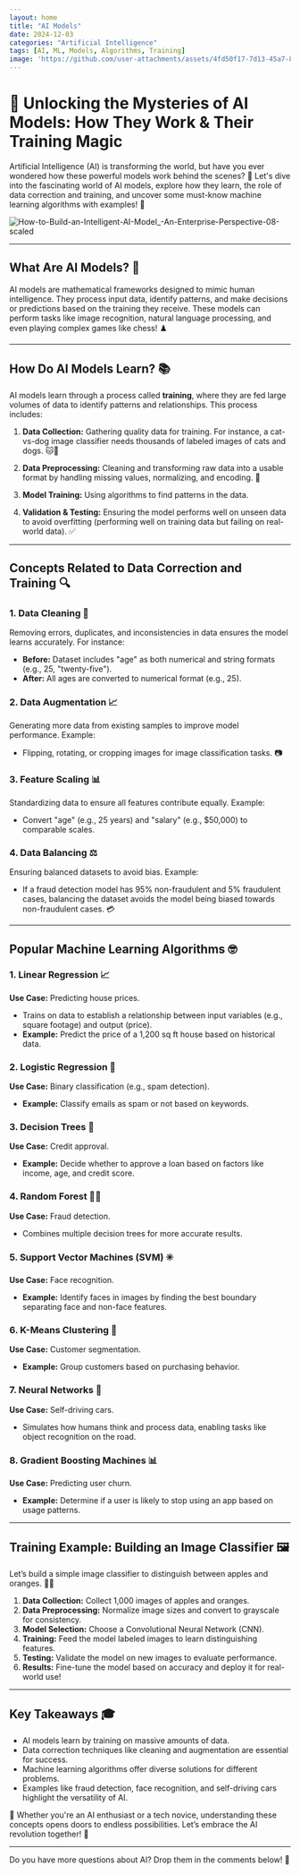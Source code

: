 ```yaml
---
layout: home
title: "AI Models"
date: 2024-12-03
categories: "Artificial Intelligence"
tags: [AI, ML, Models, Algorithms, Training]
image: 'https://github.com/user-attachments/assets/4fd50f17-7d13-45a7-8ebd-d5d3ad9a9948'
---
```


# 🤖 Unlocking the Mysteries of AI Models: How They Work & Their Training Magic

Artificial Intelligence (AI) is transforming the world, but have you ever wondered how these powerful models work behind the scenes? 🤔 Let's dive into the fascinating world of AI models, explore how they learn, the role of data correction and training, and uncover some must-know machine learning algorithms with examples! 🚀

![How-to-Build-an-Intelligent-AI-Model_-An-Enterprise-Perspective-08-scaled](https://github.com/user-attachments/assets/4fd50f17-7d13-45a7-8ebd-d5d3ad9a9948)

---

## **What Are AI Models?** 🧠

AI models are mathematical frameworks designed to mimic human intelligence. They process input data, identify patterns, and make decisions or predictions based on the training they receive. These models can perform tasks like image recognition, natural language processing, and even playing complex games like chess! ♟️

---

## **How Do AI Models Learn?** 📚

AI models learn through a process called **training**, where they are fed large volumes of data to identify patterns and relationships. This process includes:

1. **Data Collection:** Gathering quality data for training. For instance, a cat-vs-dog image classifier needs thousands of labeled images of cats and dogs. 🐱🐶

2. **Data Preprocessing:** Cleaning and transforming raw data into a usable format by handling missing values, normalizing, and encoding. 🧹

3. **Model Training:** Using algorithms to find patterns in the data.

4. **Validation & Testing:** Ensuring the model performs well on unseen data to avoid overfitting (performing well on training data but failing on real-world data). ✅

---

## **Concepts Related to Data Correction and Training** 🔍

### **1. Data Cleaning** 🧹
Removing errors, duplicates, and inconsistencies in data ensures the model learns accurately. For instance:
- **Before:** Dataset includes "age" as both numerical and string formats (e.g., 25, "twenty-five").
- **After:** All ages are converted to numerical format (e.g., 25).

### **2. Data Augmentation** 📈
Generating more data from existing samples to improve model performance. Example:
- Flipping, rotating, or cropping images for image classification tasks. 📷

### **3. Feature Scaling** 📊
Standardizing data to ensure all features contribute equally. Example:
- Convert "age" (e.g., 25 years) and "salary" (e.g., $50,000) to comparable scales.

### **4. Data Balancing** ⚖️
Ensuring balanced datasets to avoid bias. Example:
- If a fraud detection model has 95% non-fraudulent and 5% fraudulent cases, balancing the dataset avoids the model being biased towards non-fraudulent cases. 💳

---

## **Popular Machine Learning Algorithms** 🤓

### **1. Linear Regression** 📈
**Use Case:** Predicting house prices.
- Trains on data to establish a relationship between input variables (e.g., square footage) and output (price).
- **Example:** Predict the price of a 1,200 sq ft house based on historical data.

### **2. Logistic Regression** 🔢
**Use Case:** Binary classification (e.g., spam detection).
- **Example:** Classify emails as spam or not based on keywords.

### **3. Decision Trees** 🌳
**Use Case:** Credit approval.
- **Example:** Decide whether to approve a loan based on factors like income, age, and credit score.

### **4. Random Forest** 🌲🌲
**Use Case:** Fraud detection.
- Combines multiple decision trees for more accurate results.

### **5. Support Vector Machines (SVM)** ✳️
**Use Case:** Face recognition.
- **Example:** Identify faces in images by finding the best boundary separating face and non-face features.

### **6. K-Means Clustering** 📍
**Use Case:** Customer segmentation.
- **Example:** Group customers based on purchasing behavior.

### **7. Neural Networks** 🧠
**Use Case:** Self-driving cars.
- Simulates how humans think and process data, enabling tasks like object recognition on the road.

### **8. Gradient Boosting Machines** 📊
**Use Case:** Predicting user churn.
- **Example:** Determine if a user is likely to stop using an app based on usage patterns.

---

## **Training Example: Building an Image Classifier** 🖼️

Let’s build a simple image classifier to distinguish between apples and oranges. 🍎🍊

1. **Data Collection:** Collect 1,000 images of apples and oranges.
2. **Data Preprocessing:** Normalize image sizes and convert to grayscale for consistency.
3. **Model Selection:** Choose a Convolutional Neural Network (CNN).
4. **Training:** Feed the model labeled images to learn distinguishing features.
5. **Testing:** Validate the model on new images to evaluate performance.
6. **Results:** Fine-tune the model based on accuracy and deploy it for real-world use!

---

## **Key Takeaways** 🎓

- AI models learn by training on massive amounts of data.
- Data correction techniques like cleaning and augmentation are essential for success.
- Machine learning algorithms offer diverse solutions for different problems.
- Examples like fraud detection, face recognition, and self-driving cars highlight the versatility of AI.

🌟 Whether you're an AI enthusiast or a tech novice, understanding these concepts opens doors to endless possibilities. Let’s embrace the AI revolution together! 🚀

---

Do you have more questions about AI? Drop them in the comments below! 💬

